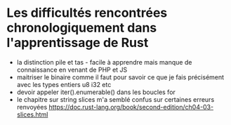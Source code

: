 # Les difficultés rencontrées chronologiquement dans l'apprentissage de Rust

- la distinction pile et tas - facile à apprendre mais manque de connaissance en venant de PHP et JS
- maitriser le binaire comme il faut pour savoir ce que je fais précisément avec les types entiers u8 i32 etc
- devoir appeler iter().enumerable() dans les boucles for
- le chapitre sur string slices m'a semblé confus sur certaines erreurs renvoyées https://doc.rust-lang.org/book/second-edition/ch04-03-slices.html
